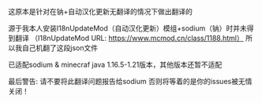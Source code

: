 这原本是针对在钠+自动汉化更新无翻译的情况下做出翻译的

源于我本人安装I18nUpdateMod（自动汉化更新）模组+sodium（钠）时并未得到翻译
（I18nUpdateMod URL: https://www.mcmod.cn/class/1188.html）
所以我自己机翻了这段json文件

已适配sodium & minecraf java 1.16.5-1.21版本，其他版本还暂不适配

最后警告:
请不要将此翻译问题报告给sodium
否则将等着的是你的issues被无情关闭！
